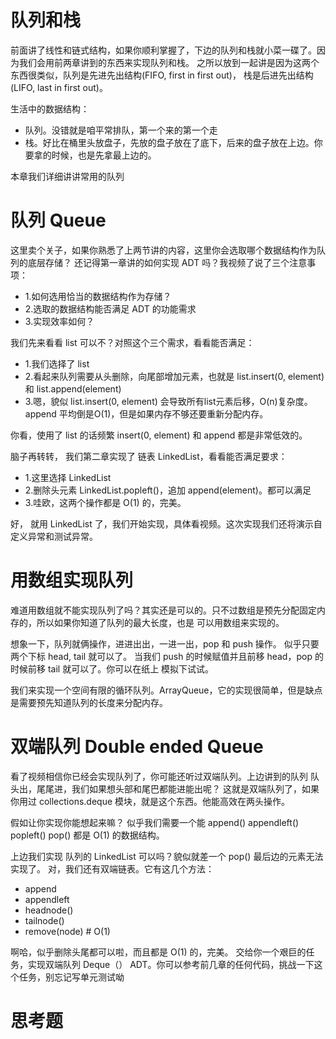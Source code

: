 # 队列和栈

前面讲了线性和链式结构，如果你顺利掌握了，下边的队列和栈就小菜一碟了。因为我们会用前两章讲到的东西来实现队列和栈。
之所以放到一起讲是因为这两个东西很类似，队列是先进先出结构(FIFO, first in first out)，
栈是后进先出结构(LIFO, last in first out)。

生活中的数据结构：

- 队列。没错就是咱平常排队，第一个来的第一个走
- 栈。好比在桶里头放盘子，先放的盘子放在了底下，后来的盘子放在上边。你要拿的时候，也是先拿最上边的。

本章我们详细讲讲常用的队列

# 队列 Queue

这里卖个关子，如果你熟悉了上两节讲的内容，这里你会选取哪个数据结构作为队列的底层存储？
还记得第一章讲的如何实现 ADT 吗？我视频了说了三个注意事项：

- 1.如何选用恰当的数据结构作为存储？
- 2.选取的数据结构能否满足 ADT 的功能需求
- 3.实现效率如何？

我们先来看看 list 可以不？对照这个三个需求，看看能否满足：

- 1.我们选择了 list
- 2.看起来队列需要从头删除，向尾部增加元素，也就是 list.insert(0, element) 和 list.append(element)
- 3.嗯，貌似 list.insert(0, element) 会导致所有list元素后移，O(n)复杂度。append 平均倒是O(1)，但是如果内存不够还要重新分配内存。

你看，使用了 list 的话频繁 insert(0, element) 和 append 都是非常低效的。

脑子再转转， 我们第二章实现了 链表 LinkedList，看看能否满足要求：
- 1.这里选择 LinkedList
- 2.删除头元素 LinkedList.popleft()，追加 append(element)。都可以满足
- 3.哇欧，这两个操作都是 O(1) 的，完美。

好， 就用 LinkedList 了，我们开始实现，具体看视频。这次实现我们还将演示自定义异常和测试异常。


# 用数组实现队列

难道用数组就不能实现队列了吗？其实还是可以的。只不过数组是预先分配固定内存的，所以如果你知道了队列的最大长度，也是
可以用数组来实现的。

想象一下，队列就俩操作，进进出出，一进一出，pop 和 push 操作。
似乎只要两个下标 head, tail 就可以了。 当我们 push 的时候赋值并且前移 head，pop 的时候前移 tail 就可以了。你可以在纸上
模拟下试试。

我们来实现一个空间有限的循环队列。ArrayQueue，它的实现很简单，但是缺点是需要预先知道队列的长度来分配内存。


# 双端队列 Double ended Queue
看了视频相信你已经会实现队列了，你可能还听过双端队列。上边讲到的队列 队头出，尾尾进，我们如果想头部和尾巴都能进能出呢？
这就是双端队列了，如果你用过 collections.deque 模块，就是这个东西。他能高效在两头操作。

假如让你实现你能想起来嘛？
似乎我们需要一个能 append()  appendleft() popleft() pop() 都是 O(1) 的数据结构。

上边我们实现 队列的 LinkedList 可以吗？貌似就差一个 pop() 最后边的元素无法实现了。
对，我们还有双端链表。它有这几个方法：

- append
- appendleft
- headnode()
- tailnode()
- remove(node)    # O(1)

啊哈，似乎删除头尾都可以啦，而且都是 O(1) 的，完美。
交给你一个艰巨的任务，实现双端队列 Deque（） ADT。你可以参考前几章的任何代码，挑战一下这个任务，别忘记写单元测试呦



# 思考题




